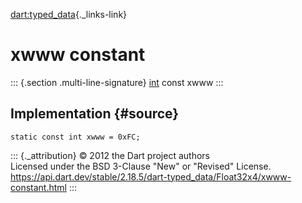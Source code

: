 [dart:typed\_data](../../dart-typed_data/dart-typed_data-library){._links-link}

xwww constant
=============

::: {.section .multi-line-signature}
[int](../../dart-core/int-class) const xwww
:::

Implementation {#source}
--------------

``` {.language-dart data-language="dart"}
static const int xwww = 0xFC;
```

::: {._attribution}
© 2012 the Dart project authors\
Licensed under the BSD 3-Clause \"New\" or \"Revised\" License.\
<https://api.dart.dev/stable/2.18.5/dart-typed_data/Float32x4/xwww-constant.html>
:::
